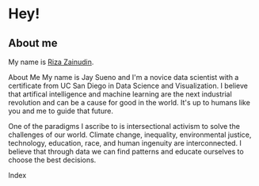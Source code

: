 # Hey!

## About me
My name is [Riza Zainudin](https://www.linkedin.com/in/riza-zainudin/). 

About Me
My name is Jay Sueno and I'm a novice data scientist with a certificate from UC San Diego in Data Science and Visualization. I believe that artifical intelligence and machine learning are the next industrial revolution and can be a cause for good in the world. It's up to humans like you and me to guide that future.

One of the paradigms I ascribe to is intersectional activism to solve the challenges of our world. Climate change, inequality, environmental justice, technology, education, race, and human ingenuity are interconnected. I believe that through data we can find patterns and educate ourselves to choose the best decisions.

Index
